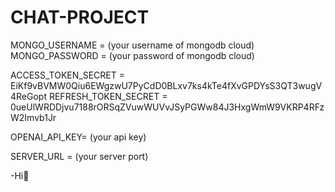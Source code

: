 # CHAT-PROJECT
<!-- ENV -->
MONGO_USERNAME = (your username of mongodb cloud)
MONGO_PASSWORD = (your password of mongodb cloud)

ACCESS_TOKEN_SECRET = EiKf9vBVMW0Qiu6EWgzwU7PyCdD0BLxv7ks4kTe4fXvGPDYsS3QT3wugV4ReGopt
REFRESH_TOKEN_SECRET = 0ueUlWRDDjvu7188rORSqZVuwWUVvJSyPGWw84J3HxgWmW9VKRP4RFzW2Imvb1Jr

OPENAI_API_KEY= (your api key)

SERVER_URL = (your server port)

<!-- Hi my name is ariyavas -->

-Hi🤑
